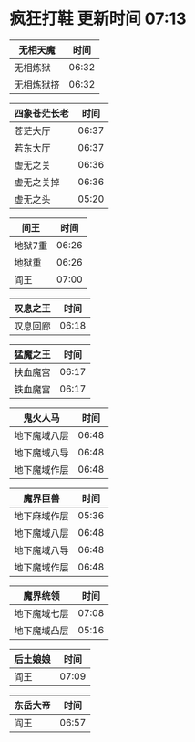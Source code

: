 # 疯狂打鞋 更新时间 07:13

| 无相天魔   | 时间    |
|--------|-------|
| 无相炼狱 | 06:32 |
| 无相炼狱挤 | 06:32 |

| 四象苍茫长老   | 时间    |
|--------|-------|
| 苍茫大厅 | 06:37 |
| 若东大厅 | 06:37 |
| 虚无之关 | 06:36 |
| 虚无之关掉 | 06:36 |
| 虚无之头 | 05:20 |

| 间王   | 时间    |
|--------|-------|
| 地狱7重 | 06:26 |
| 地狱重 | 06:26 |
| 阎王 | 07:00 |

| 叹息之王   | 时间    |
|--------|-------|
| 叹息回廊 | 06:18 |

| 猛魔之王   | 时间    |
|--------|-------|
| 扶血魔宫 | 06:17 |
| 铁血魔宫 | 06:17 |

| 鬼火人马   | 时间    |
|--------|-------|
| 地下魔域八层 | 06:48 |
| 地下魔域八导 | 06:48 |
| 地下魔域作层 | 06:48 |

| 魔界巨兽   | 时间    |
|--------|-------|
| 地下麻域作层 | 05:36 |
| 地下魔域八层 | 06:48 |
| 地下魔域八导 | 06:48 |
| 地下魔域作层 | 06:48 |

| 魔界统领   | 时间    |
|--------|-------|
| 地下魔域七层 | 07:08 |
| 地下魔域凸层 | 05:16 |

| 后土娘娘   | 时间    |
|--------|-------|
| 阎王 | 07:09 |

| 东岳大帝   | 时间    |
|--------|-------|
| 阎王 | 06:57 |